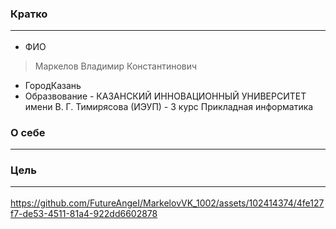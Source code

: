 ### **Кратко**  <hr>
+ ФИО
>Маркелов Владимир Константинович <br>
+ ГородКазань <br>
+ Образвование -  КАЗАНСКИЙ ИННОВАЦИОННЫЙ УНИВЕРСИТЕТ
имени В. Г. Тимирясова (ИЭУП) - 3 курс Прикладная информатика
### **О себе**  <hr>

### **Цель** <hr>


https://github.com/FutureAngeI/MarkelovVK_1002/assets/102414374/4fe127f7-de53-4511-81a4-922dd6602878


